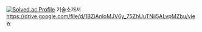 [![Solved.ac Profile](http://mazassumnida.wtf/api/v2/generate_badge?boj=wnsgh4484)](https://solved.ac/wnsgh4484/)
기술소개서
https://drive.google.com/file/d/1BZiAnloMJV6y_75ZhUuTNij5ALvpMZbu/view

